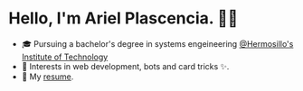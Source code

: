 # Hello, I'm Ariel Plascencia. 👨‍💻

- 🎓  Pursuing a bachelor's degree in systems engeineering [@Hermosillo's Institute of Technology](http://www.ith.mx/)
- 🔭  Interests in web development, bots and card tricks ✨.
- 💬  My [resume](https://drive.google.com/file/d/1cxu9vt-GFP35uQ4F6hbecrEqoV11BBPC/view?usp=sharing).
